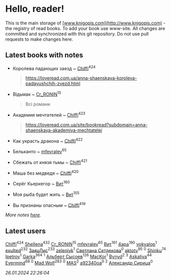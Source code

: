 # Hello, reader!
This is the main storage of [www.knigopis.com](http://www.knigopis.com) - the registry of read books.
To add your book use www-site. All changes are committed and synchronized with this git repository.
Do not use pull requests to make changes here.


## Latest books with notes
* Королева падающих заезд ~ [Chiffi](users/105/105831994080785626680-google)<sup>424</sup>
    > https://loveread.com.ua/anna-shaenskaya-koroleva-padayushchih-zvezd.html

* Відьмак ~ [Cr_RONIN](users/112/112090473416384685204-google)<sup>15</sup>
    > Всі романи

* Академия мечтателей ~ [Chiffi](users/105/105831994080785626680-google)<sup>423</sup>
    > https://loveread.com.ua/site/bookread?subdomain=anna-shaenskaya-akademiya-mechtatelei

* Как украсть дракона ~ [Chiffi](users/105/105831994080785626680-google)<sup>422</sup>

* Бельканто ~ [mfevralev](users/140/140966150-vkontakte)<sup>65</sup>

* Сбежать от князя тьмы ~ [Chiffi](users/105/105831994080785626680-google)<sup>421</sup>

* Маша без медведя ~ [Chiffi](users/105/105831994080785626680-google)<sup>420</sup>

* Серёг Кьеркегор ~ [Вит](users/300/300273923-vkontakte)<sup>160</sup>

* Моя рыба будет жить ~ [Вит](users/300/300273923-vkontakte)<sup>155</sup>

* Вы признаны опасным ~ [Chiffi](users/105/105831994080785626680-google)<sup>419</sup>


_More notes [here](latest_books_with_notes.md)._


## Latest users
[Chiffi](users/105/105831994080785626680-google)<sup>424</sup> 
[Shellena](users/134/13413591548892934957-mailru)<sup>432</sup> 
[Cr_RONIN](users/112/112090473416384685204-google)<sup>15</sup> 
[mfevralev](users/140/140966150-vkontakte)<sup>65</sup> 
[Вит](users/300/300273923-vkontakte)<sup>161</sup> 
[4apa](users/117/117392596378069249667-google)<sup>190</sup> 
[vokyalop](users/320/32096418-yandex)<sup>1</sup> 
[exulted](users/100/100599204551896265722-google)<sup>232</sup> 
[ЗаяцЛис](users/112/112388384595246311466-google)<sup>233</sup> 
[zeleniyk](users/196/19644235-vkontakte)<sup>1</sup> 
[Светлана Сетдекова](users/158/15877369199589457581-mailru)<sup>0</sup> 
[aktoty](users/275/275766107-vkontakte)<sup>95</sup> 
[](users/113/113821158776347521407-google)<sup>0</sup> 
[Shinku](users/109/109176126475581739292-google)<sup>74</sup> 
[lpetrov](users/117/117840259784706659154-google)<sup>1</sup> 
[Garka](users/115/115753719718250012620-google)<sup>364</sup> 
[](users/103/103456291402547350560-google)<sup>1</sup> 
[Альберт Сысоев](users/474/47446642-vkontakte)<sup>126</sup> 
[MacKor](users/110/110996617505160240010-google)<sup>1</sup> 
[Bynyd](users/114/114466008310968989620-google)<sup>2</sup> 
[](users/115/115095777313809768381-google)<sup>3</sup> 
[Askaliya](users/326/326783541-vkontakte)<sup>44</sup> 
[Evermind](users/302/302928912-vkontakte)<sup>68</sup> 
[](users/150/15053407-yandex)<sup>0</sup> 
[Mad Wolf](users/947/94738840-vkontakte)<sup>283</sup> 
[](users/116/116467737249031140129-google)<sup>0</sup> 
[MAS](users/384/3848610264283409624-mailru)<sup>2</sup> 
[a92340oa](users/104/104805486598372775238-google)<sup>0</sup> 
[](users/105/105803270930838059244-google)<sup>2</sup> 
[Александр Сирица](users/149/14993074907293954836-mailru)<sup>0</sup> 


_26.01.2024 22:26:04_
